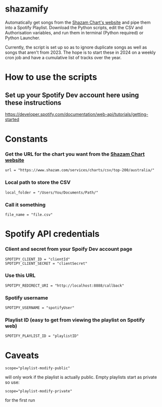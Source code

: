 # shazamify
Automatically get songs from the [Shazam Chart's website](https://www.shazam.com/charts/) and pipe them into a Spotify Playlist. Download the Python scripts, edit the CSV and Authorisation variables, and run them in terminal (Python required) or Python Launcher.

Currently, the script is set up so as to ignore duplicate songs as well as songs that aren't from 2023. The hope is to start these in 2024 on a weekly cron job and have a cumulative list of tracks over the year.

# How to use the scripts

## Set up your Spotify Dev account here using these instructions
https://developer.spotify.com/documentation/web-api/tutorials/getting-started

# Constants 
### Get the URL for the chart you want from the [Shazam Chart website](https://www.shazam.com/charts/top-200/australia)

	url = "https://www.shazam.com/services/charts/csv/top-200/australia/"

### Local path to store the CSV

	local_folder = "/Users/You/Documents/Path/"

### Call it something

	file_name = "file.csv"

# Spotify API credentials

### Client and secret from your Spoify Dev account page

	SPOTIPY_CLIENT_ID = "clientId"
	SPOTIPY_CLIENT_SECRET = "clientSecret"

### Use this URL

	SPOTIPY_REDIRECT_URI = "http://localhost:8888/callback"

### Spotify username

	SPOTIPY_USERNAME = "spotifyUser"

### Playlist ID (easy to get from viewing the playlist on Spotify web)

	SPOTIFY_PLAYLIST_ID = "playlistID"


# Caveats
	scope="playlist-modify-public" 
will only work if the playlist is actually public. Empty playlists start as private so use:

	scope="playlist-modify-private"
for the first run
